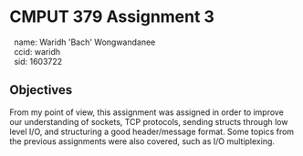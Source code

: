 # CMPUT 379 Assignment 3
&nbsp;&nbsp;name: Waridh 'Bach' Wongwandanee  
&nbsp;&nbsp;ccid: waridh  
&nbsp;&nbsp;sid:  1603722  

## Objectives
From my point of view, this assignment was assigned in order to improve our
understanding of sockets, TCP protocols, sending structs through low level
I/O, and structuring a good header/message format. Some topics from the
previous assignments were also covered, such as I/O multiplexing.

